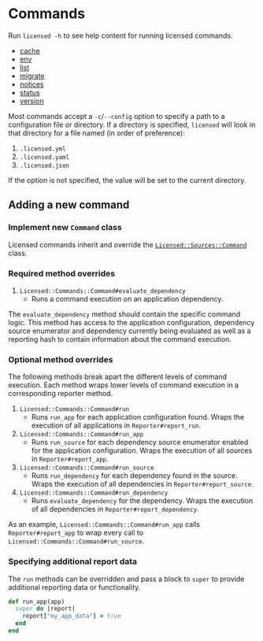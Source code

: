 # Commands

Run `licensed -h` to see help content for running licensed commands.

- [cache](cache.md)
- [env](env.md)
- [list](list.md)
- [migrate](migrate.md)
- [notices](notices.md)
- [status](status.md)
- [version](verison.md)

Most commands accept a `-c`/`--config` option to specify a path to a configuration file or directory. If a directory is specified, `licensed` will look in that directory for a file named (in order of preference):

1. `.licensed.yml`
2. `.licensed.yaml`
3. `.licensed.json`

If the option is not specified, the value will be set to the current directory.

## Adding a new command

### Implement new `Command` class

Licensed commands inherit and override the [`Licensed::Sources::Command`](../lib/licensed/commands/command.rb) class.

### Required method overrides

1. `Licensed::Commands::Command#evaluate_dependency`
   - Runs a command execution on an application dependency.

The `evaluate_dependency` method should contain the specific command logic.  This method has access to the application configuration, dependency source enumerator and dependency currently being evaluated as well as a reporting hash to contain information about the command execution.

### Optional method overrides

The following methods break apart the different levels of command execution.  Each method wraps lower levels of command execution in a corresponding reporter method.

1. `Licensed::Commands::Command#run`
   - Runs `run_app` for each application configuration found.  Wraps the execution of all applications in `Reporter#report_run`.
2. `Licensed::Commands::Command#run_app`
   - Runs `run_source` for each dependency source enumerator enabled for the application configuration.  Wraps the execution of all sources in `Reporter#report_app`.
3. `Licensed::Commands::Command#run_source`
   - Runs `run_dependency` for each dependency found in the source.  Wraps the execution of all dependencies in `Reporter#report_source`.
4. `Licensed::Commands::Command#run_dependency`
   - Runs `evaluate_dependency` for the dependency.  Wraps the execution of all dependencies in `Reporter#report_dependency`.

As an example, `Licensed::Commands::Command#run_app` calls `Reporter#report_app` to wrap every call to `Licensed::Commands::Command#run_source`.

### Specifying additional report data

The `run` methods can be overridden and pass a block to `super` to provide additional reporting data or functionality.

```ruby
def run_app(app)
  super do |report|
    report["my_app_data"] = true
  end
end
```
